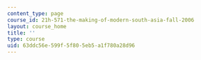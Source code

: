 ```yaml
---
content_type: page
course_id: 21h-571-the-making-of-modern-south-asia-fall-2006
layout: course_home
title: ''
type: course
uid: 63ddc56e-599f-5f80-5eb5-a1f780a28d96
---
```

